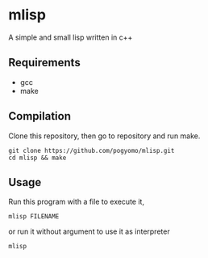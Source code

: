 # mlisp

A simple and small lisp written in c++

## Requirements

- gcc
- make

## Compilation

Clone this repository, then go to repository and run make.

```
git clone https://github.com/pogyomo/mlisp.git
cd mlisp && make
```

## Usage

Run this program with a file to execute it,

```
mlisp FILENAME
```

or run it without argument to use it as interpreter

```
mlisp
```
